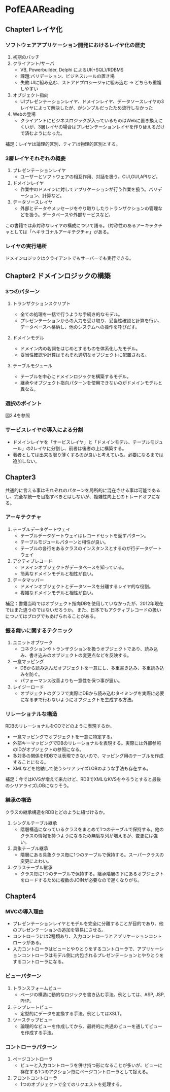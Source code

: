 # PofEAAReading
## Chapter1 レイヤ化
### ソフトウェアアプリケーション開発におけるレイヤ化の歴史
1. 初期のバッチ
2. クライアント/サーバ
    * VB, Powerbuilder, Delphi によるUI(+SQL)/RDBMS
    * 課題:バリデーション、ビジネスルールの置き場	
    * 失敗:UIに組み込む、ストアドプロシージャに組み込む -> どちらも重複しやすい
3. オブジェクト指向
    * UIプレゼンテーションレイヤ、ドメインレイヤ、データソースレイヤの3レイヤによって解決したが、がシンプルだったため流行しなかった	
4. Webの登場
    * クライアントにビジネスロジックが入っているものはWebに置き換えにくいが、3層レイヤの場合はプレゼンテーションレイヤを作り替えるだけで済むようになった。

補足：レイヤは論理的区別、ティアは物理的区別とする。

### 3層レイヤそれぞれの概要
1. プレゼンテーションレイヤ
    * ユーザーとソフトウェアの相互作用、対話を扱う。CUI,GUI,APIなど。
2. ドメインレイヤ
    * 作業中のドメインに対してアプリケーションが行う作業を扱う。バリデーション、計算など。
3. データソースレイヤ
    * 外部とデータやメッセージをやり取りしたりトランザクションの管理などを扱う。データベースや外部サービスなど。
    
この書籍では非対称なレイヤの構成について語る。（対称性のあるアーキテクチャとしては「ヘキサゴナルアーキテクチャ」がある。

### レイヤの実行場所
ドメインロジックはクライアントでもサーバーでも実行できる。

## Chapter2 ドメインロジックの構築
### 3つのパターン
1. トランザクションスクリプト
    * 全ての処理を一括で行うような手続き的なモデル。
    * プレゼンテーションからの入力を受け取り、妥当性確認と計算を行い、データベースへ格納し、他のシステムへの操作を呼びだす。

2. ドメインモデル
    * ドメイン内の名詞をはじめとするものを体系化したモデル。
    * 妥当性確認や計算はそれぞれ適切なオブジェクトに配置される。

3. テーブルモジュール
    * テーブルを中心にドメインロジックを構築するモデル。
    * 継承やオブジェクト指向パターンを使用できないのがドメインモデルと異なる。

### 選択のポイント
図2.4を参照

### サービスレイヤの導入による分割
* ドメインレイヤを「サービスレイヤ」と「ドメインモデル、テーブルモジュール」の2レイヤに分割し、前者は後者の上に構築する。
* 著者としては出来る限り薄くするのが良いと考えている。必要になるまでは追加しない。

## Chapter3 
共通的に言える事はそれぞれのパターンを局所的に混在させる事は可能であるし、完全な統一を目指すべきとはしないが、複雑性向上とのトレードオフになる。

### アーキテクチャ
1. テーブルデータゲートウェイ
    * テーブルデータゲートウェイはレコードセットを返すパターン。
    * テーブルモジュールパターンと相性が良い。
    * テーブルの各行をあるクラスのインスタンスとするのが行データゲートウェイ
2. アクティブレコード
    * ドメインオブジェクトがデータベースを知っている。
    * 簡素なドメインモデルと相性が良い。
3. データマッパー
    * ドメインオブジェクトとデータソースを分離するレイヤ的な役割。
    * 複雑なドメインモデルと相性が良い。
    
補足：書籍当時ではオブジェクト指向DBを使用していなかったが、2012年現在ではまた違うのではないだろうか。
また、日本でもアクティブレコードの扱いについてはブログでもあげられることがある。

### 振る舞いに関するテクニック
1. ユニットオブワーク
    * コネクションやトランザクションを扱うオブジェクトであり、読み込み、書き込みのオブジェクトの変更点などを反映する。
2. 一意マッピング
    * DBから読み込んだオブジェクトを一意にし、多重書き込み、多重読み込みを防ぐ。
    * パフォーマンス改善よりも一意性を保つ事が狙い。
3. レイジーロード
    * オブジェクトのグラフで実際にDBから読み込むタイミングを実際に必要になるまで行わないようにオブジェクトを生成する方法。

### リレーショナルな構造
RDBのリレーショナルをOOでどのように表現するか。

* 一意マッピングでオブジェクトを一意に特定する。
* 外部キーマッピングでDBのリレーショナルを表現する。実際には外部参照のIDがオブジェクトの参照になる。
* 多対多の関係をRDBでは表現できないので、マッピング用のテーブルを作成することになる。
* XMLなどを格納して使うシリアライズLOBのような手法も存在する。

補足：今ではKVSが増えて来たけど、RDBでXMLなKVSをやろうとすると最後のシリアライズLOBになりそう。

### 継承の構造
クラスの継承構造をRDBとどのように紐づけるか。

1. シングルテーブル継承
    * 階層構造になっているクラスをまとめて1つのテーブルで保持する。他のクラスの情報を持つようになるため無駄な列が増えるが、変更には強い。
2. 具象テーブル継承
    * 階層にある具象クラス毎に1つのテーブルで保持する。スーパークラスの変更によわい。
3. クラステーブル継承 
    * クラス毎に1つのテーブルで保持する。継承階層の下にあるオブジェクトをロードするために複数のJOINが必要なので遅くなりがち。
## Chapter4 
### MVCの導入理由
* プレゼンテーションレイヤとモデルを完全に分離することが目的であり、他のプレゼンテーションの追加を容易にさせる。
* コントローラには2種類あり、入力コントローラとアプリケーションコントローラがある。
* 入力コントローラはビューとやりとりをするコントローラで、アプリケーションコントローラはモデル側に内包されるプレゼンテーションとやりとりをするコントローラになる。              

### ビューパターン
1. トランスフォームビュー
    * ページの構造に動的なロジックを書き込む手法。例としては、ASP, JSP, PHP。
2. テンプレートビュー
    * 定型的にデータを変換する手法。例としてはXSLT。
3. ツーステップビュー
    * 論理的なビューを作成してから、最終的に共通のビューを通してビューを作成する手法。

### コントローラパターン
1. ページコントローラ
    * ビューと入力コントローラを併せ持つ形になることが多いが、ビューに存在する1つのアクション毎にページコントローラとして捉える。
2. フロントコントローラ
    * 1つのオブジェクトで全てのリクエストを処理する。
